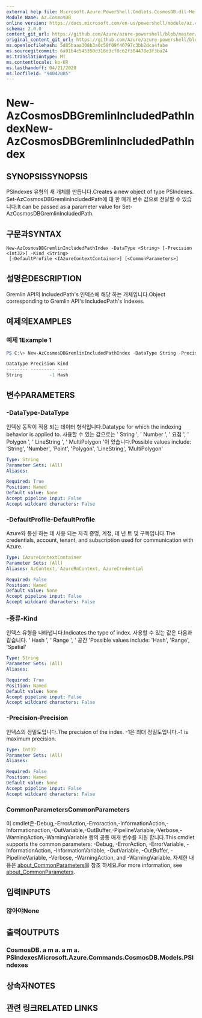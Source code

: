 ```yaml
---
external help file: Microsoft.Azure.PowerShell.Cmdlets.CosmosDB.dll-Help.xml
Module Name: Az.CosmosDB
online version: https://docs.microsoft.com/en-us/powershell/module/az.cosmosdb/new-azcosmosdbgremlinincludedpathindex
schema: 2.0.0
content_git_url: https://github.com/Azure/azure-powershell/blob/master/src/CosmosDB/CosmosDB/help/New-AzCosmosDBGremlinIncludedPathIndex.md
original_content_git_url: https://github.com/Azure/azure-powershell/blob/master/src/CosmosDB/CosmosDB/help/New-AzCosmosDBGremlinIncludedPathIndex.md
ms.openlocfilehash: 5d85baaa308b3a0c58f09f40797c3bb2dca4fabe
ms.sourcegitcommit: 6a91b4c545350d316d3cf8c62f384478e3f3ba24
ms.translationtype: MT
ms.contentlocale: ko-KR
ms.lasthandoff: 04/21/2020
ms.locfileid: "94042085"
---
```

# <span data-ttu-id="5b171-101">New-AzCosmosDBGremlinIncludedPathIndex</span><span class="sxs-lookup"><span data-stu-id="5b171-101">New-AzCosmosDBGremlinIncludedPathIndex</span></span>

## <span data-ttu-id="5b171-102">SYNOPSIS</span><span class="sxs-lookup"><span data-stu-id="5b171-102">SYNOPSIS</span></span>
<span data-ttu-id="5b171-103">PSIndexes 유형의 새 개체를 만듭니다.</span><span class="sxs-lookup"><span data-stu-id="5b171-103">Creates a new object of type PSIndexes.</span></span> <span data-ttu-id="5b171-104">Set-AzCosmosDBGremlinIncludedPath에 대 한 매개 변수 값으로 전달할 수 있습니다.</span><span class="sxs-lookup"><span data-stu-id="5b171-104">It can be passed as a parameter value for Set-AzCosmosDBGremlinIncludedPath.</span></span>

## <span data-ttu-id="5b171-105">구문과</span><span class="sxs-lookup"><span data-stu-id="5b171-105">SYNTAX</span></span>

```
New-AzCosmosDBGremlinIncludedPathIndex -DataType <String> [-Precision <Int32>] -Kind <String>
 [-DefaultProfile <IAzureContextContainer>] [<CommonParameters>]
```

## <span data-ttu-id="5b171-106">설명은</span><span class="sxs-lookup"><span data-stu-id="5b171-106">DESCRIPTION</span></span>
<span data-ttu-id="5b171-107">Gremlin API의 IncludedPath's 인덱스에 해당 하는 개체입니다.</span><span class="sxs-lookup"><span data-stu-id="5b171-107">Object corresponding to Gremlin API's IncludedPath's Indexes.</span></span>

## <span data-ttu-id="5b171-108">예제의</span><span class="sxs-lookup"><span data-stu-id="5b171-108">EXAMPLES</span></span>

### <span data-ttu-id="5b171-109">예제 1</span><span class="sxs-lookup"><span data-stu-id="5b171-109">Example 1</span></span>
```powershell
PS C:\> New-AzCosmosDBGremlinIncludedPathIndex -DataType String -Precision -1 -Kind Hash

DataType Precision Kind
-------- --------- ----
String          -1 Hash
```

## <span data-ttu-id="5b171-110">변수</span><span class="sxs-lookup"><span data-stu-id="5b171-110">PARAMETERS</span></span>

### <span data-ttu-id="5b171-111">-DataType</span><span class="sxs-lookup"><span data-stu-id="5b171-111">-DataType</span></span>
<span data-ttu-id="5b171-112">인덱싱 동작이 적용 되는 데이터 형식입니다.</span><span class="sxs-lookup"><span data-stu-id="5b171-112">Datatype for which the indexing behavior is applied to.</span></span>
<span data-ttu-id="5b171-113">사용할 수 있는 값으로는 ' String ', ' Number ', ' 요점 ', ' Polygon ', ' LineString ', ' MultiPolygon '이 있습니다.</span><span class="sxs-lookup"><span data-stu-id="5b171-113">Possible values include: 'String', 'Number', 'Point', 'Polygon', 'LineString', 'MultiPolygon'</span></span>

```yaml
Type: String
Parameter Sets: (All)
Aliases:

Required: True
Position: Named
Default value: None
Accept pipeline input: False
Accept wildcard characters: False
```

### <span data-ttu-id="5b171-114">-DefaultProfile</span><span class="sxs-lookup"><span data-stu-id="5b171-114">-DefaultProfile</span></span>
<span data-ttu-id="5b171-115">Azure와 통신 하는 데 사용 되는 자격 증명, 계정, 테 넌 트 및 구독입니다.</span><span class="sxs-lookup"><span data-stu-id="5b171-115">The credentials, account, tenant, and subscription used for communication with Azure.</span></span>

```yaml
Type: IAzureContextContainer
Parameter Sets: (All)
Aliases: AzContext, AzureRmContext, AzureCredential

Required: False
Position: Named
Default value: None
Accept pipeline input: False
Accept wildcard characters: False
```

### <span data-ttu-id="5b171-116">-종류</span><span class="sxs-lookup"><span data-stu-id="5b171-116">-Kind</span></span>
<span data-ttu-id="5b171-117">인덱스 유형을 나타냅니다.</span><span class="sxs-lookup"><span data-stu-id="5b171-117">Indicates the type of index.</span></span>
<span data-ttu-id="5b171-118">사용할 수 있는 값은 다음과 같습니다. ' Hash ', ' Range ', ' 공간 '</span><span class="sxs-lookup"><span data-stu-id="5b171-118">Possible values include: 'Hash', 'Range', 'Spatial'</span></span>

```yaml
Type: String
Parameter Sets: (All)
Aliases:

Required: True
Position: Named
Default value: None
Accept pipeline input: False
Accept wildcard characters: False
```

### <span data-ttu-id="5b171-119">-Precision</span><span class="sxs-lookup"><span data-stu-id="5b171-119">-Precision</span></span>
<span data-ttu-id="5b171-120">인덱스의 정밀도입니다.</span><span class="sxs-lookup"><span data-stu-id="5b171-120">The precision of the index.</span></span>
<span data-ttu-id="5b171-121">-1은 최대 정밀도입니다.</span><span class="sxs-lookup"><span data-stu-id="5b171-121">-1 is maximum precision.</span></span>

```yaml
Type: Int32
Parameter Sets: (All)
Aliases:

Required: False
Position: Named
Default value: None
Accept pipeline input: False
Accept wildcard characters: False
```

### <span data-ttu-id="5b171-122">CommonParameters</span><span class="sxs-lookup"><span data-stu-id="5b171-122">CommonParameters</span></span>
<span data-ttu-id="5b171-123">이 cmdlet은-Debug,-ErrorAction,-Erroraction,-InformationAction,-Informationaction,-OutVariable,-OutBuffer,-PipelineVariable,-Verbose,-WarningAction,-WarningVariable 등의 공통 매개 변수를 지원 합니다.</span><span class="sxs-lookup"><span data-stu-id="5b171-123">This cmdlet supports the common parameters: -Debug, -ErrorAction, -ErrorVariable, -InformationAction, -InformationVariable, -OutVariable, -OutBuffer, -PipelineVariable, -Verbose, -WarningAction, and -WarningVariable.</span></span> <span data-ttu-id="5b171-124">자세한 내용은 [about_CommonParameters](http://go.microsoft.com/fwlink/?LinkID=113216)을 참조 하세요.</span><span class="sxs-lookup"><span data-stu-id="5b171-124">For more information, see [about_CommonParameters](http://go.microsoft.com/fwlink/?LinkID=113216).</span></span>

## <span data-ttu-id="5b171-125">입력</span><span class="sxs-lookup"><span data-stu-id="5b171-125">INPUTS</span></span>

### <span data-ttu-id="5b171-126">않아야</span><span class="sxs-lookup"><span data-stu-id="5b171-126">None</span></span>

## <span data-ttu-id="5b171-127">출력</span><span class="sxs-lookup"><span data-stu-id="5b171-127">OUTPUTS</span></span>

### <span data-ttu-id="5b171-128">CosmosDB. a m a. a m a. PSIndexes</span><span class="sxs-lookup"><span data-stu-id="5b171-128">Microsoft.Azure.Commands.CosmosDB.Models.PSIndexes</span></span>

## <span data-ttu-id="5b171-129">상속자</span><span class="sxs-lookup"><span data-stu-id="5b171-129">NOTES</span></span>

## <span data-ttu-id="5b171-130">관련 링크</span><span class="sxs-lookup"><span data-stu-id="5b171-130">RELATED LINKS</span></span>
